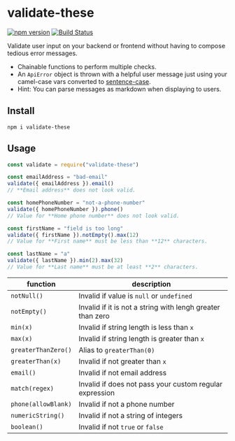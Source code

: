 # validate-these

[![npm version](https://badge.fury.io/js/validate-these.svg)](https://badge.fury.io/js/validate-these) [![Build Status](https://travis-ci.org/claytonfbell/validate-these.svg?branch=master)](https://travis-ci.org/claytonfbell/validate-these)

Validate user input on your backend or frontend without having to compose tedious error messages.

- Chainable functions to perform multiple checks.
- An `ApiError` object is thrown with a helpful user message just using your camel-case vars converted to [sentence-case](https://www.npmjs.com/package/sentence-case).
- Hint: You can parse messages as markdown when displaying to users.

## Install

    npm i validate-these

## Usage

```Javascript
const validate = require("validate-these")

const emailAddress = "bad-email"
validate({ emailAddress }).email()
// **Email address** does not look valid.

const homePhoneNumber = "not-a-phone-number"
validate({ homePhoneNumber }).phone()
// Value for **Home phone number** does not look valid.

const firstName = "field is too long"
validate({ firstName }).notEmpty().max(12)
// Value for **First name** must be less than **12** characters.

const lastName = "a"
validate({ lastName }).min(2).max(32)
// Value for **Last name** must be at least **2** characters.

```

| function            | description                                                |
| ------------------- | ---------------------------------------------------------- |
| `notNull()`         | Invalid if value is `null` or `undefined`                  |
| `notEmpty()`        | Invalid if it is not a string with lengh greater than zero |
| `min(x)`            | Invalid if string length is less than `x`                  |
| `max(x)`            | Invalid if string length is greater than `x`               |
| `greaterThanZero()` | Alias to `greaterThan(0)`                                  |
| `greaterThan(x)`    | Invalid if not greater than `x`                            |
| `email()`           | Invalid if not email address                               |
| `match(regex)`      | Invalid if does not pass your custom regular expression    |
| `phone(allowBlank)` | Invalid if not a phone number                              |
| `numericString()`   | Invalid if not a string of integers                        |
| `boolean()`         | Invalid if not `true` or `false`                           |
